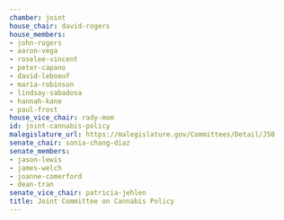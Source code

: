 ```yaml
---
chamber: joint
house_chair: david-rogers
house_members:
- john-rogers
- aaron-vega
- roselee-vincent
- peter-capano
- david-leboeuf
- maria-robinson
- lindsay-sabadosa
- hannah-kane
- paul-frost
house_vice_chair: rady-mom
id: joint-cannabis-policy
malegislature_url: https://malegislature.gov/Committees/Detail/J50
senate_chair: sonia-chang-diaz
senate_members:
- jason-lewis
- james-welch
- joanne-comerford
- dean-tran
senate_vice_chair: patricia-jehlen
title: Joint Committee on Cannabis Policy
---
```

